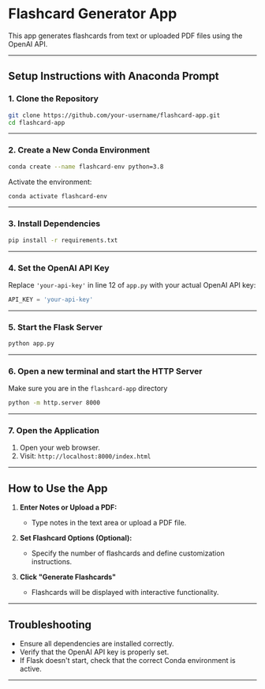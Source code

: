 # Flashcard Generator App  

This app generates flashcards from text or uploaded PDF files using the OpenAI API.  

---

## **Setup Instructions with Anaconda Prompt**  

### **1. Clone the Repository**  
```bash
git clone https://github.com/your-username/flashcard-app.git
cd flashcard-app
```

---

### **2. Create a New Conda Environment**  
```bash
conda create --name flashcard-env python=3.8
```

Activate the environment:  
```bash
conda activate flashcard-env
```

---

### **3. Install Dependencies**  
```bash
pip install -r requirements.txt
```

---

### **4. Set the OpenAI API Key**  

Replace `'your-api-key'` in line 12 of `app.py` with your actual OpenAI API key:  

```python
API_KEY = 'your-api-key'
```

---

### **5. Start the Flask Server**  
```bash
python app.py
```

---

### **6. Open a new terminal and start the HTTP Server**  

Make sure you are in the `flashcard-app` directory

```bash
python -m http.server 8000
```

---

### **7. Open the Application**  

1. Open your web browser.  
2. Visit: `http://localhost:8000/index.html`  

---

## **How to Use the App**  

1. **Enter Notes or Upload a PDF:**  
   - Type notes in the text area or upload a PDF file.

2. **Set Flashcard Options (Optional):**  
   - Specify the number of flashcards and define customization instructions.

3. **Click "Generate Flashcards"**  
   - Flashcards will be displayed with interactive functionality.

---

## **Troubleshooting**  

- Ensure all dependencies are installed correctly.  
- Verify that the OpenAI API key is properly set.  
- If Flask doesn't start, check that the correct Conda environment is active.  

---
